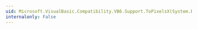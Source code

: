 ```yaml
---
uid: Microsoft.VisualBasic.Compatibility.VB6.Support.ToPixelsX(System.Double,Microsoft.VisualBasic.Compatibility.VB6.ScaleMode)
internalonly: False
---
```

